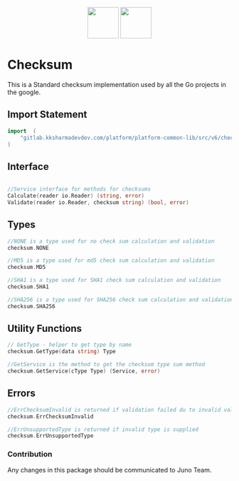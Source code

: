 <p align="center">
<img height=70px src="docs/images/logo.png">
<img height=70px src="docs/images/Go-Logo_Blue.png">
</p>

# Checksum

This is a Standard checksum implementation used by all the Go projects in the google.

## Import Statement

```go
import	(
	"gitlab.kksharmadevdev.com/platform/platform-common-lib/src/v6/checksum"
)
```

## Interface

```go

//Service interface for methods for checksums
Calculate(reader io.Reader) (string, error)
Validate(reader io.Reader, checksum string) (bool, error)
```

## Types

```go
//NONE is a type used for no check sum calculation and validation
checksum.NONE

//MD5 is a type used for md5 check sum calculation and validation
checksum.MD5

//SHA1 is a type used for SHA1 check sum calculation and validation
checksum.SHA1

//SHA256 is a type used for SHA256 check sum calculation and validation
checksum.SHA256
```

## Utility Functions

```go
// GetType - helper to get type by name
checksum.GetType(data string) Type

//GetService is the method to get the checksum type sum method
checksum.GetService(cType Type) (Service, error)
```

## Errors

```go
//ErrChecksumInvalid is returned if validation failed du to invalid value
checksum.ErrChecksumInvalid

//ErrUnsupportedType is returned if invalid type is supplied
checksum.ErrUnsupportedType
```

### Contribution

Any changes in this package should be communicated to Juno Team.
